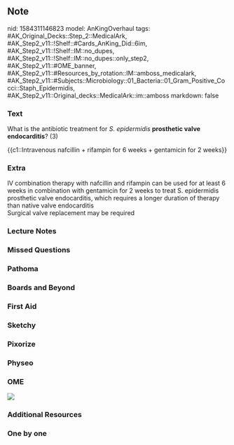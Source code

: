 ## Note
nid: 1584311146823
model: AnKingOverhaul
tags: #AK_Original_Decks::Step_2::MedicalArk, #AK_Step2_v11::!Shelf::#Cards_AnKing_Did::6im, #AK_Step2_v11::!Shelf::IM::no_dupes, #AK_Step2_v11::!Shelf::IM::no_dupes::only_step2, #AK_Step2_v11::#OME_banner, #AK_Step2_v11::#Resources_by_rotation::IM::amboss_medicalark, #AK_Step2_v11::#Subjects::Microbiology::01_Bacteria::01_Gram_Positive_Cocci::Staph_Epidermidis, #AK_Step2_v11::Original_decks::MedicalArk::im::amboss
markdown: false

### Text
What is the antibiotic treatment for <i>S. epidermidis</i>
<b>prosthetic valve endocarditis</b>? (3)
<div>
  {{c1::Intravenous nafcillin + rifampin for 6 weeks + gentamicin
  for 2 weeks}}
</div>

### Extra
<div>
  IV combination therapy with nafcillin and rifampin can be used
  for at least 6 weeks in combination with gentamicin for 2 weeks
  to treat S. epidermidis prosthetic valve endocarditis, which
  requires a longer duration of therapy than native valve
  endocarditis
</div>
<div>
  Surgical valve replacement may be required
</div>

### Lecture Notes


### Missed Questions


### Pathoma


### Boards and Beyond


### First Aid


### Sketchy


### Pixorize


### Physeo


### OME
<div class="ome-widget">
  <a href="https://onlinemeded.org?ref=anki"><img src=
  "_OME_AnkiFlashcards_General_4.png"></a>
</div>

### Additional Resources


### One by one

